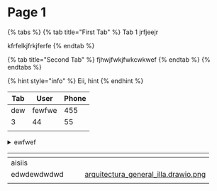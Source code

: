 # Page 1



{% tabs %}
{% tab title="First Tab" %}
Tab 1 jrfjeejr

kfrfelkjfrkjferfe
{% endtab %}

{% tab title="Second Tab" %}
fjhwjfwkjfwkcwkwef
{% endtab %}
{% endtabs %}

{% hint style="info" %}
Eii, hint
{% endhint %}

| Tab | User   | Phone |
| --- | ------ | ----- |
| dew | fewfwe | 455   |
| 3   | 44     | 55    |
|     |        |       |

<details>

<summary>ewfwef</summary>

rffefer

</details>

<table data-view="cards"><thead><tr><th></th><th></th><th></th><th data-hidden data-card-cover data-type="files"></th></tr></thead><tbody><tr><td>aisiis</td><td></td><td></td><td></td></tr><tr><td>edwdewdwdwd</td><td></td><td></td><td><a href=".gitbook/assets/arquitectura_general_illa.drawio.png">arquitectura_general_illa.drawio.png</a></td></tr><tr><td></td><td></td><td></td><td></td></tr></tbody></table>
